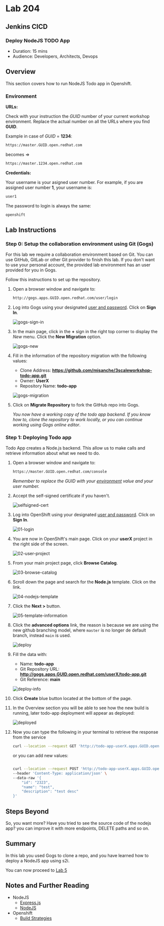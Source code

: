 # Lab 204

## Jenkins CICD

### Deploy NodeJS TODO App

* Duration: 15 mins
* Audience: Developers, Architects, Devops

## Overview

This section covers how to run NodeJS Todo app in Openshift.

### Environment

**URLs:**

Check with your instruction the *GUID* number of your current workshop environment. Replace the actual number on all the URLs where you find **GUID**. 

Example in case of *GUID* = **1234**: 

```bash
https://master.GUID.open.redhat.com
```

becomes =>

```bash
https://master.1234.open.redhat.com
```

**Credentials:**

Your username is your asigned user number. For example, if you are assigned user number **1**, your username is: 

```bash
user1
```

The password to login is always the same:

```bash
openshift
```

## Lab Instructions

### Step 0: Setup the collaboration environment using Git (Gogs)

For this lab we require a collaboration environment based on Git. You can use GitHub, GitLab or other Git provider to finish this lab. If you don't want to use your personal account, the provided lab environment has an user provided for you in Gogs.

Follow this instructions to set up the repository.

1. Open a browser window and navigate to:

    ```bash
    http://gogs.apps.GUID.open.redhat.com/user/login
    ```

2. Log into Gogs using your designated [user and password](#environment). Click on **Sign In**.

    ![gogs-sign-in](images/consume-01.png "Sign In")

3. In the main page, click in the **+** sign in the right top corner to display the *New* menu. Click the **New Migration** option.

    ![gogs-new](images/consume-02.png "New Migration")

4. Fill in the information of the repository migration with the following values:

    * Clone Address: **https://github.com/misanche/3scaleworkshop-todo-app.git**
    * Owner: **UserX**
    * Repository Name: **todo-app**

    ![gogs-migration](images/consume-03.png "New Migration Repository")

5. Click on **Migrate Repository** to fork the GitHub repo into Gogs.

    *You now have a working copy of the todo app backend. If you know how to, clone the repository to work locally, or you can continue working using Gogs online editor*.

### Step 1: Deploying Todo app

Todo App creates a Node.js backend. This allow us to make calls and retrieve information about what we need to do.

1. Open a browser window and navigate to:

    ```bash
    https://master.GUID.open.redhat.com/console
    ```

    *Remember to replace the GUID with your [environment](#environment) value and your user number.*

2. Accept the self-signed certificate if you haven't.

    ![selfsigned-cert](images/00-selfsigned-cert.png "Self-Signed Cert")

3. Log into OpenShift using your designated [user and password](#environment). Click on **Sign In**.

    ![01-login](images/deploy-01.png "OpenShift Login")

4. You are now in OpenShift's main page. Click on your **userX** project in the right side of the screen.

    ![02-user-project](images/deploy-02.png "User Project")

5. From your main project page, click **Browse Catalog**.

    ![03-browse-catalog](images/deploy-03.png "Catalog")

6. Scroll down the page and search for the **Node.js** template. Click on the link.

    ![04-nodejs-template](images/consume-08.png "Template")

7. Click the **Next >** button.

    ![05-template-information](images/consume-09.png "Information")
8. Click the **advanced options** link, the reason is because we are using the new github branching model, where `master` is no longer de default branch, instead `main` is used.

    ![deploy](images/deploy-04.png "Deploy node")

9.  Fill the data with:

    * Name: **todo-app**
    * Git Repository URL: **http://gogs.apps.GUID.open.redhat.com/userX/todo-app.git**
    * Git Reference: **main**

    ![deploy-info](images/deploy-05.png "Deploy info")

10. Click **Create** blue button located at the bottom of the page.

11. In the Overview section you will be able to see how the new build is running, later todo-app deployment will appear as deployed:

     ![deployed](images/deploy-06.png "Deployed")

12. Now you can type the following in your terminal to retrieve the response from the service

    ```bash
    curl --location --request GET 'http://todo-app-userX.apps.GUID.open.redhat.com/items'
    ```

    or you can add new values:

    ```bash
    
    curl --location --request POST 'http://todo-app-userX.apps.GUID.open.redhat.com/items' \
    --header 'Content-Type: application/json' \
    --data-raw '{
        "id": "2323",
        "name": "test",
        "description": "test desc"
    }'
    ```

## Steps Beyond

So, you want more? Have you tried to see the source code of the nodejs app? you can improve it with more endpoints, DELETE paths and so on.

## Summary

In this lab you used Gogs to clone a repo, and you have learned how to deploy a NodeJS app using s2i.

You can now proceed to [Lab 5](../lab05/#lab-5)

## Notes and Further Reading

* NodeJS
  * [Express.js](https://expressjs.com)
  * [NodeJS](https://nodejs.org)
* Openshift
  * [Build Strategies](https://docs.openshift.com/container-platform/4.7/cicd/builds/build-strategies.html)
